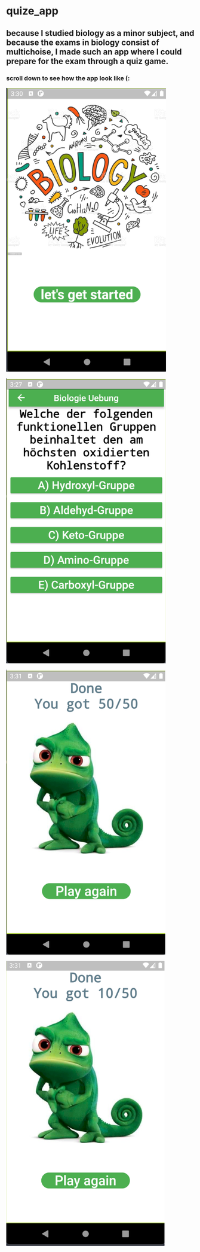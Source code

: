 # quize_app


## because I studied biology as a minor subject, and because the exams in biology consist of multichoise, I made such an app where I could prepare for the exam through a quiz game.

### scroll down to see how the app look like (:

![foxdemo](https://github.com/JosephAlzieb/quiz_app/blob/master/screenshots/1.png)

![foxdemo](https://github.com/JosephAlzieb/quiz_app/blob/master/screenshots/2.png)

![foxdemo](https://github.com/JosephAlzieb/quiz_app/blob/master/screenshots/3.png)

![foxdemo](https://github.com/JosephAlzieb/quiz_app/blob/master/screenshots/4.png)
